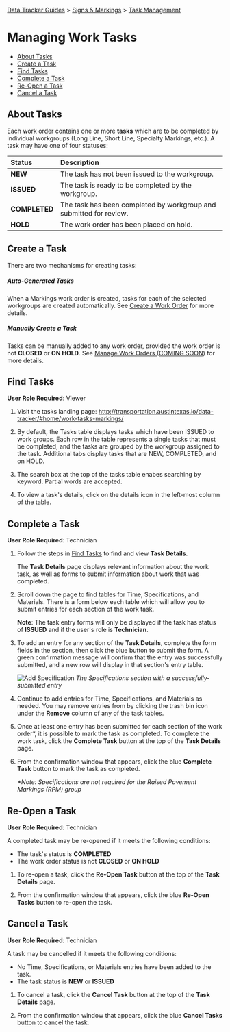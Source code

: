 [Data Tracker Guides](./) > [Signs & Markings](/signs_markings#signs-and-markings-data-tracker-user-guides) > [Task Management](task_management.md)

# Managing Work Tasks

- [About Tasks](#about-tasks)
- [Create a Task](#create-a-task)
- [Find Tasks](#find-tasks)
- [Complete a Task](#complete-a-task)
- [Re-Open a Task](#re-open-a-task)
- [Cancel a Task](#cancel-a-task)

## About Tasks

Each work order contains one or more **tasks** which are to be completed by individual workgroups (Long Line, Short Line, Specialty Markings, etc.). A task may have one of four statuses:

Status      | Description
:---        | :--- 
**NEW**       | The task has not been issued to the workgroup.
**ISSUED**    | The task is ready to be completed by the workgroup.
**COMPLETED** | The task has been completed by workgroup and submitted for review.
**HOLD**      | The work order has been placed on hold.

## Create a Task

There are two mechanisms for creating tasks:

##### Auto-Generated Tasks
When a Markings work order is created, tasks for each of the selected workgroups are created automatically. See [Create a Work Order](create_work_order_non_tech.md) for more details.

##### Manually Create a Task
Tasks can be manually added to any work order, provided the work order is not **CLOSED** or **ON HOLD**. See [Manage Work Orders (COMING SOON)](#TODO) for more details.


## Find Tasks

**User Role Required**: Viewer

1. Visit the tasks landing page: http://transportation.austintexas.io/data-tracker/#home/work-tasks-markings/

2. By default, the Tasks table displays tasks which have been ISSUED to work groups. Each row in the table represents a single tasks that must be completed, and the tasks are grouped by the workgroup assigned to the task. Additional tabs display tasks that are NEW, COMPLETED, and on HOLD.

3. The search box at the top of the tasks table enabes searching by keyword. Partial words are accepted.

4. To view a task's details, click on the details icon in the left-most column of the table.

## Complete a Task

**User Role Required**: Technician

1. Follow the steps in [Find Tasks](#find-tasks) to find and view **Task Details**.

    The **Task Details** page displays relevant information about the work task, as well as forms to submit information about work that was completed.

2. Scroll down the page to find tables for Time, Specifications, and Materials. There is a form below each table which will allow you to submit entries for each section of the work task. 

    **Note**: The task entry forms will only be displayed if the task has status of **ISSUED** and if the user's role is **Technician**.

3. To add an entry for any section of the **Task Details**, complete the form fields in the section, then click the blue button to submit the form. A green confirmation message will confirm that the entry was successfully submitted, and a new row will display in that section's entry table.

    ![Add Specification](https://raw.githubusercontent.com/cityofaustin/data-tracker-guides/master/images/add_specification.png)
    *The Specifications section with a successfully-submitted entry*

4. Continue to add entries for Time, Specifications, and Materials as needed. You may remove entries from by clicking the trash bin icon under the **Remove** column of any of the task tables.

5. Once at least one entry has been submitted for each section of the work order\*, it is possible to mark the task as completed. To complete the work task, click the **Complete Task** button at the top of the **Task Details** page.

6. From the confirmation window that appears, click the blue **Complete Task** button to mark the task as completed.

    *\*Note: Specifications are not required for the Raised Pavement Markings (RPM) group*

## Re-Open a Task

**User Role Required**: Technician

A completed task may be re-opened if it meets the following conditions:

- The task's status is **COMPLETED**
- The work order status is not **CLOSED** or **ON HOLD**

1. To re-open a task, click the **Re-Open Task** button at the top of the **Task Details** page.

2. From the confirmation window that appears, click the blue **Re-Open Tasks** button to re-open the task.

## Cancel a Task

**User Role Required**: Technician

A task may be cancelled if it meets the following conditions:

- No Time, Specifications, or Materials entries have been added to the task.
- The task status is **NEW** or **ISSUED**

1. To cancel a task, click the **Cancel Task** button at the top of the **Task Details** page.

2. From the confirmation window that appears, click the blue **Cancel Tasks** button to cancel the task.














